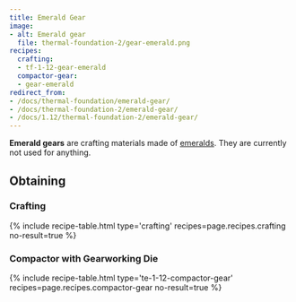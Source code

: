 ```yaml
---
title: Emerald Gear
image:
- alt: Emerald gear
  file: thermal-foundation-2/gear-emerald.png
recipes:
  crafting:
  - tf-1-12-gear-emerald
  compactor-gear:
  - gear-emerald
redirect_from:
- /docs/thermal-foundation/emerald-gear/
- /docs/thermal-foundation-2/emerald-gear/
- /docs/1.12/thermal-foundation-2/emerald-gear/
---
```


**Emerald gears** are crafting materials made of
[emeralds](https://minecraft.wiki/w/Emerald). They are currently not used
for anything.


Obtaining
---------

### Crafting
{% include recipe-table.html type='crafting' recipes=page.recipes.crafting no-result=true %}

### Compactor with Gearworking Die
{% include recipe-table.html type='te-1-12-compactor-gear' recipes=page.recipes.compactor-gear no-result=true %}
